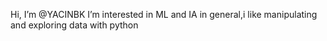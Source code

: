 Hi, I’m @YACINBK
I’m interested in ML and IA in general,i like manipulating and exploring data with python

<!---
YACINBK/YACINBK is a ✨ special ✨ repository because its `README.md` (this file) appears on your GitHub profile.
You can click the Preview link to take a look at your changes.
--->
